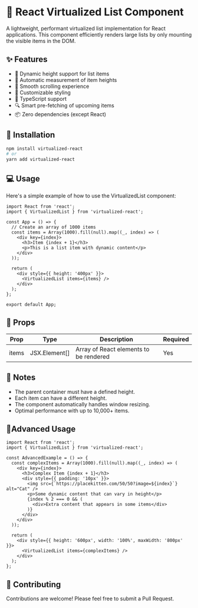 # 🚀 React Virtualized List Component

A lightweight, performant virtualized list implementation for React applications. This component efficiently renders large lists by only mounting the visible items in the DOM.

## ✨ Features

- 🎯 Dynamic height support for list items
- 📏 Automatic measurement of item heights
- 🔄 Smooth scrolling experience
- 🎨 Customizable styling
- 💪 TypeScript support
- 🔍 Smart pre-fetching of upcoming items
- 📦 Zero dependencies (except React)

## 🔧 Installation

```bash
npm install virtualized-react
# or
yarn add virtualized-react
```

## 💻 Usage

Here's a simple example of how to use the VirtualizedList component:

```JS
import React from 'react';
import { VirtualizedList } from 'virtualized-react';

const App = () => {
  // Create an array of 1000 items
  const items = Array(1000).fill(null).map((_, index) => (
    <div key={index}>
      <h3>Item {index + 1}</h3>
      <p>This is a list item with dynamic content</p>
    </div>
  ));

  return (
    <div style={{ height: '400px' }}>
      <VirtualizedList items={items} />
    </div>
  );
};

export default App;
```

## 🎯 Props

| Prop  | Type          | Description                            | Required |
| ----- | ------------- | -------------------------------------- | -------- |
| items | JSX.Element[] | Array of React elements to be rendered | Yes      |

## 📝 Notes

- The parent container must have a defined height.
- Each item can have a different height.
- The component automatically handles window resizing.
- Optimal performance with up to 10,000+ items.

## 🌟Advanced Usage

```JS
import React from 'react';
import { VirtualizedList } from 'virtualized-react';

const AdvancedExample = () => {
  const complexItems = Array(1000).fill(null).map((_, index) => (
    <div key={index}>
      <h3>Complex Item {index + 1}</h3>
      <div style={{ padding: '10px' }}>
        <img src={`https://placekitten.com/50/50?image=${index}`} alt="Cat" />
        <p>Some dynamic content that can vary in height</p>
        {index % 2 === 0 && (
          <div>Extra content that appears in some items</div>
        )}
      </div>
    </div>
  ));

  return (
    <div style={{ height: '600px', width: '100%', maxWidth: '800px' }}>
      <VirtualizedList items={complexItems} />
    </div>
  );
};
```

## 🤝 Contributing

Contributions are welcome! Please feel free to submit a Pull Request.
